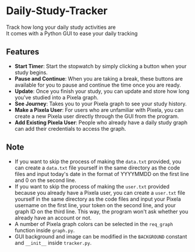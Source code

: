 # Daily-Study-Tracker
Track how long your daily study activities are
<br>
It comes with a Python GUI to ease your daily tracking

## Features 
- **Start Timer**: Start the stopwatch by simply clicking a button when your study begins.
- **Pause and Continue**: When you are taking a break, these buttons are available for you to pause and continue the time once you are ready.
- **Update**: Once you finish your study, you can update and store how long you've studied into a Pixela graph.
- **See Journey**: Takes you to your Pixela graph to see your study history.
- **Make a Pixela User**: For users who are unfamiliar with Pixela, you can create a new Pixela user directly through the GUI from the program.
- **Add Existing Pixela User**: People who already have a daily study graph can add their credentials to access the graph.

## Note
- If you want to skip the process of making the `data.txt` provided, you can create a `data.txt` file yourself in the same directory as the code files and input today's date in the format of YYYYMMDD on the first line and 0 on the second line.
- If you want to skip the process of making the `user.txt` provided because you already have a Pixela user, you can create a `user.txt` file yourself in the same directory as the code files and input your Pixela username on the first line, your token on the second line, and your graph ID on the third line. This way, the program won't ask whether you already have an account or not.
- A number of Pixela graph colors can be selected in the `req_graph` function inside `graph.py`.
- GUI background and image can be modified in the `BACKGROUND` constant and `__init__` inside `tracker.py`.
